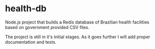 # health-db
Node.js project that builds a Redis database of Brazilian health facilities based on government provided CSV files.

The project is still in it's initial stages. As it goes further I will add proper documentation and tests.
